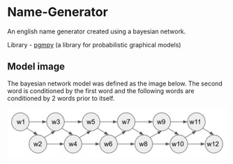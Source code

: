# Name-Generator

An english name generator created using a bayesian network.

Library - [pgmpy](https://pgmpy.org/) (a library for probabilistic graphical models)

## Model image

The bayesian network model was defined as the image below. The second word is conditioned by the first word and the following words are conditioned by 2 words prior to itself.

![model image](./bayesian_network_model.PNG)
